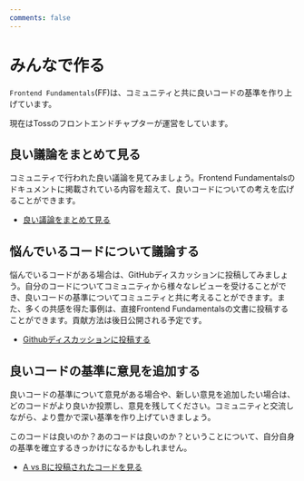 ```yaml
---
comments: false
---
```


# みんなで作る

`Frontend Fundamentals`(FF)は、コミュニティと共に良いコードの基準を作り上げています。

現在はTossのフロントエンドチャプターが運営をしています。

## 良い議論をまとめて見る

コミュニティで行われた良い議論を見てみましょう。Frontend Fundamentalsのドキュメントに掲載されている内容を超えて、良いコードについての考えを広げることができます。

- [良い議論をまとめて見る](https://github.com/toss/frontend-fundamentals/discussions?discussions_q=is%3Aopen+label%3A%22성지+⛲%22)

## 悩んでいるコードについて議論する

悩んでいるコードがある場合は、GitHubディスカッションに投稿してみましょう。自分のコードについてコミュニティから様々なレビューを受けることができ、良いコードの基準についてコミュニティと共に考えることができます。また、多くの共感を得た事例は、直接Frontend Fundamentalsの文書に投稿することができます。貢献方法は後日公開される予定です。

- [Githubディスカッションに投稿する](https://github.com/toss/frontend-fundamentals/discussions)

## 良いコードの基準に意見を追加する

良いコードの基準について意見がある場合や、新しい意見を追加したい場合は、どのコードがより良いか投票し、意見を残してください。コミュニティと交流しながら、より豊かで深い基準を作り上げていきましょう。

このコードは良いのか？あのコードは良いのか？ということについて、自分自身の基準を確立するきっかけになるかもしれません。

- [A vs Bに投稿されたコードを見る](https://github.com/toss/frontend-fundamentals/discussions/categories/a-vs-b)
